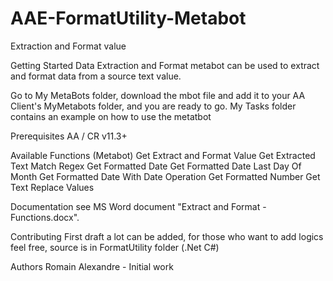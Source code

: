 # AAE-FormatUtility-Metabot
Extraction and Format value

Getting Started
Data Extraction and Format metabot can be used to extract and format data from a source text value.

Go to My MetaBots folder, download the mbot file and add it to your AA Client's MyMetabots folder, and you are ready to go.
My Tasks folder contains an example on how to use the metatbot

Prerequisites
AA / CR v11.3+

Available Functions (Metabot) 
Get Extract and Format Value
Get Extracted Text Match Regex
Get Formatted Date
Get Formatted Date Last Day Of Month
Get Formatted Date With Date Operation
Get Formatted Number
Get Text Replace Values

Documentation
see MS Word document "Extract and Format - Functions.docx".

Contributing
First draft a lot can be added, for those who want to add logics feel free, source is in FormatUtility folder (.Net C#)

Authors
Romain Alexandre - Initial work

